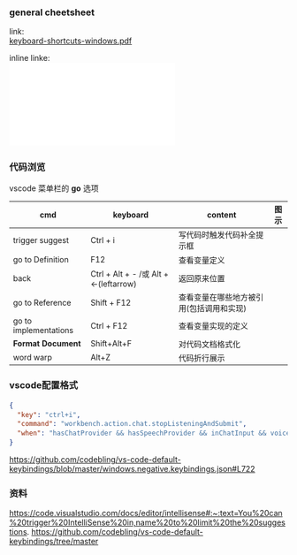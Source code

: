 
### general cheetsheet

link:  
[keyboard-shortcuts-windows.pdf](https://code.visualstudio.com/shortcuts/keyboard-shortcuts-windows.pdf)

inline linke:  
![](keyboard-shortcuts-windows.pdf)


### 代码浏览

vscode 菜单栏的 **go** 选项

| cmd                   | keyboard                              | content               | 图示  |
| --------------------- | ------------------------------------- | --------------------- | --- |
| trigger suggest       | Ctrl + i                              | 写代码时触发代码补全提示框         |     |
| go to Definition      | F12                                   | 查看变量定义                |     |
| back                  | Ctrl + Alt + - /或 Alt + <-(leftarrow) | 返回原来位置                |     |
| go to Reference       | Shift + F12                           | 查看变量在哪些地方被引用(包括调用和实现) |     |
| go to implementations | Ctrl + F12                            | 查看变量实现的定义             |     |
| **Format Document**   | Shift+Alt+F                           | 对代码文档格式化              |     |
| word warp             | Alt+Z                                 | 代码折行展示                |     |

### vscode配置格式

```json
{
  "key": "ctrl+i",
  "command": "workbench.action.chat.stopListeningAndSubmit",
  "when": "hasChatProvider && hasSpeechProvider && inChatInput && voiceChatInProgress || hasChatProvider && hasSpeechProvider && inlineChatFocused && voiceChatInProgress"
}
```

https://github.com/codebling/vs-code-default-keybindings/blob/master/windows.negative.keybindings.json#L722


### 资料

https://code.visualstudio.com/docs/editor/intellisense#:~:text=You%20can%20trigger%20IntelliSense%20in,name%20to%20limit%20the%20suggestions.
https://github.com/codebling/vs-code-default-keybindings/tree/master